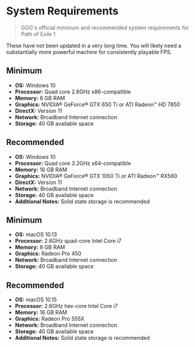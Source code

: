 # System Requirements

> GGG's official minimum and recommended system requirements for Path of Exile 1

<warning>

These have not been updated in a very long time. You will likely need a substantially more powerful machine for consistently playable FPS.

</warning>

<tabs className="w-full">
<tabs-item icon="i-lucide-grid-2x2" label="Windows">

## Minimum

- **OS:** Windows 10
- **Processor:** Quad core 2.6GHz x86-compatible
- **Memory:** 8 GB RAM
- **Graphics:** NVIDIA® GeForce® GTX 650 Ti or ATI Radeon™ HD 7850
- **DirectX:** Version 11
- **Network:** Broadband Internet connection
- **Storage:** 40 GB available space

## Recommended

- **OS:** Windows 10
- **Processor:** Quad core 3.2GHz x64-compatible
- **Memory:** 16 GB RAM
- **Graphics:** NVIDIA® GeForce® GTX 1050 Ti or ATI Radeon™ RX560
- **DirectX:** Version 11
- **Network:** Broadband Internet connection
- **Storage:** 40 GB available space
- **Additional Notes:** Solid state storage is recommended

</tabs-item>

<tabs-item icon="i-lucide-apple" label="macOS">

## Minimum

- **OS:** macOS 10.13
- **Processor:** 2.6GHz quad-core Intel Core i7
- **Memory:** 8 GB RAM
- **Graphics:** Radeon Pro 450
- **Network:** Broadband Internet connection
- **Storage:** 40 GB available space

## Recommended

- **OS:** macOS 10.15
- **Processor:** 2.6GHz hex-core Intel Core i7
- **Memory:** 16 GB RAM
- **Graphics:** Radeon Pro 555X
- **Network:** Broadband Internet connection
- **Storage:** 40 GB available space
- **Additional Notes:** Solid state storage is recommended

</tabs-item>
</tabs>
